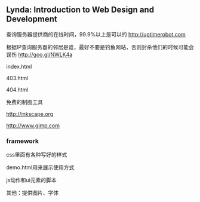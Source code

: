 
## Lynda: Introduction to Web Design and Development

 查询服务器提供商的在线时间，99.9%以上是可以的 http://uptimerobot.com

根据IP查询服务器的邻居是谁，最好不要是钓鱼网站，否则封杀他们的时候可能会误伤 http://goo.gl/NWLK4a



index.html

403.html

404.html



免费的制图工具

http://inkscape.org

http://www.gimp.com





### framework

css里面有各种写好的样式

demo.html用来展示使用方式

js动作和ui元素的脚本

其他：提供图片、字体